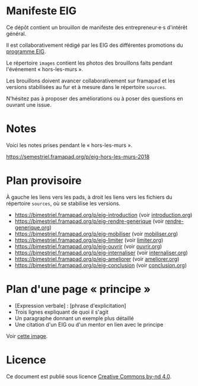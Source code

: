 # Manifeste EIG

Ce dépôt contient un brouillon de manifeste des entrepreneur·e·s
d'intérêt général.

Il est collaborativement rédigé par les EIG des différentes promotions
du [programme
EIG](https://entrepreneur-interet-general.etalab.gouv.fr).

Le répertoire `images` contient les photos des brouillons faits
pendant l'événement « hors-les-murs ».

Les brouillons doivent avancer collaborativement sur framapad et les
versions stabilisées au fur et à mesure dans le répertoire `sources`.

N'hésitez pas à proposer des améliorations ou à poser des questions en
ouvrant une issue.

# Notes

Voici les notes prises pendant le « hors-les-murs ».

https://semestriel.framapad.org/p/eig-hors-les-murs-2018

# Plan provisoire

À gauche les liens vers les pads, à droit les liens vers les fichiers
du répertoire `sources`, où se stabilise les versions.

- https://bimestriel.framapad.org/p/eig-introduction (voir [introduction.org](sources/introduction.org))
- https://bimestriel.framapad.org/p/eig-rendre-generique (voir [rendre-generique.org](sources/rendre-generique.org))
- https://bimestriel.framapad.org/p/eig-mobiliser (voir [mobiliser.org](sources/mobiliser.org))
- https://bimestriel.framapad.org/p/eig-limiter (voir [limiter.org](sources/limiter.org))
- https://bimestriel.framapad.org/p/eig-ouvrir (voir [ouvrir.org](sources/ouvrir.org))
- https://bimestriel.framapad.org/p/eig-internaliser (voir [internaliser.org](sources/internaliser.org))
- https://bimestriel.framapad.org/p/eig-ameliorer (voir [ameliorer.org](sources/ameliorer.org))
- https://bimestriel.framapad.org/p/eig-conclusion (voir [conclusion.org](sources/conclusion.org))

# Plan d'une page « principe »

- [Expression verbale] : [phrase d'explicitation]
- Trois lignes expliquant de quoi il s'agit
- Un paragraphe donnant un exemple plus détaillé
- Une citation d'un EIG ou d'un mentor en lien avec le principe

Voir [cette image](images/presentation-page-engagement.jpg).

# Licence

Ce document est publié sous licence [Creative Commons by-nd
4.0](https://creativecommons.org/licenses/by-nd/2.0/fr/).
